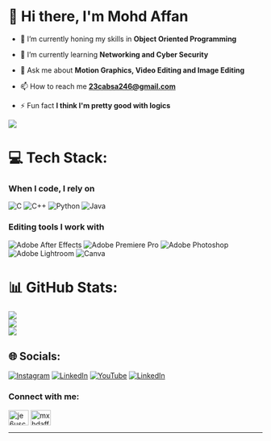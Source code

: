 # 👋 Hi there, I'm Mohd Affan

- 🔭 I’m currently honing my skills in **Object Oriented Programming**

- 🌱 I’m currently learning **Networking and Cyber Security**

- 💬 Ask me about **Motion Graphics, Video Editing and Image Editing**

- 📫 How to reach me **23cabsa246@gmail.com**

- ⚡ Fun fact **I think I'm pretty good with logics**

[![](https://visitcount.itsvg.in/api?id=mxhdaffan&icon=0&color=0)](https://visitcount.itsvg.in)

# 💻 Tech Stack:
### When I code, I rely on
![C](https://img.shields.io/badge/c-%2300599C.svg?style=for-the-badge&logo=c&logoColor=white) ![C++](https://img.shields.io/badge/c++-%2300599C.svg?style=for-the-badge&logo=c%2B%2B&logoColor=white) ![Python](https://img.shields.io/badge/python-3670A0?style=for-the-badge&logo=python&logoColor=ffdd54) ![Java](https://img.shields.io/badge/java-%23ED8B00.svg?style=for-the-badge&logo=openjdk&logoColor=white) 

### Editing tools I work with 
![Adobe After Effects](https://img.shields.io/badge/Adobe%20After%20Effects-9999FF.svg?style=for-the-badge&logo=Adobe%20After%20Effects&logoColor=white) ![Adobe Premiere Pro](https://img.shields.io/badge/Adobe%20Premiere%20Pro-9999FF.svg?style=for-the-badge&logo=Adobe%20Premiere%20Pro&logoColor=white) ![Adobe Photoshop](https://img.shields.io/badge/adobe%20photoshop-%2331A8FF.svg?style=for-the-badge&logo=adobe%20photoshop&logoColor=white) ![Adobe Lightroom](https://img.shields.io/badge/Adobe%20Lightroom-31A8FF.svg?style=for-the-badge&logo=Adobe%20Lightroom&logoColor=white) ![Canva](https://img.shields.io/badge/Canva-%2300C4CC.svg?style=for-the-badge&logo=Canva&logoColor=white)

# 📊 GitHub Stats:
![](https://github-readme-stats.vercel.app/api?username=mxhdaffan&theme=dark&hide_border=false&include_all_commits=false&count_private=false)<br/>
![](https://github-readme-streak-stats.herokuapp.com/?user=mxhdaffan&theme=dark&hide_border=false)<br/>
![](https://github-readme-stats.vercel.app/api/top-langs/?username=mxhdaffan&theme=dark&hide_border=false&include_all_commits=false&count_private=false&layout=compact)

## 🌐 Socials:
[![Instagram](https://img.shields.io/badge/Instagram-%23E4405F.svg?logo=Instagram&logoColor=white)](https://instagram.com/mxhdaffan) [![LinkedIn](https://img.shields.io/badge/LinkedIn-%230077B5.svg?logo=linkedin&logoColor=white)](https://linkedin.com/in/mxhdaffan) [![YouTube](https://img.shields.io/badge/YouTube-red?style=for-the-badge&logo=youtube&logoColor=white)](https://www.youtube.com/@je6usch9ist) [![LinkedIn](https://img.shields.io/badge/LinkedIn-%230077B5.svg?logo=linkedin&logoColor=white)](https://linkedin.com/in/mxhdaffan)

<h3 align="left">Connect with me:</h3>
<p align="left">
<a href="https://www.youtube.com/c/je6usch9ist" target="blank"><img align="center" src="https://raw.githubusercontent.com/rahuldkjain/github-profile-readme-generator/master/src/images/icons/Social/youtube.svg" alt="je6usch9ist" height="30" width="40" /></a>
<a href="https://www.leetcode.com/mxhdaffan" target="blank"><img align="center" src="https://raw.githubusercontent.com/rahuldkjain/github-profile-readme-generator/master/src/images/icons/Social/leet-code.svg" alt="mxhdaffan" height="30" width="40" /></a>
</p>


---


<!-- Proudly created with GPRM ( https://gprm.itsvg.in ) -->
